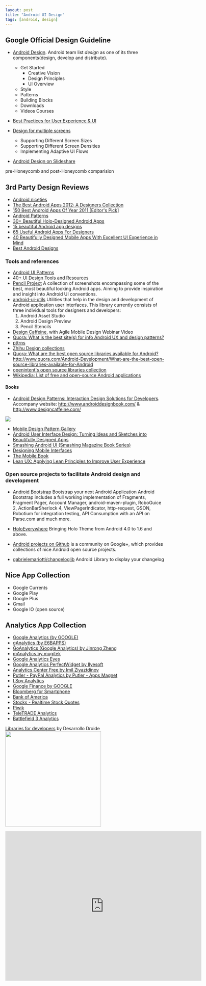 ```yaml
---
layout: post
title: "Android UI Design"
tags: [android, design]
---
```


## Google Official Design Guideline
* [Android Design](http://developer.android.com/design/index.html). 
Android team list *design* as one of its three components(design, develop and distribute). 
	* Get Started
		* Creative Vision
		* Design Principles
		* UI Overview
	* Style
	* Patterns
	* Building Blocks
	* Downloads
	* Videos Courses

* [Best Practices for User Experience & UI](http://developer.android.com/training/best-ux.html)
* [Design for multiple screens](http://developer.android.com/training/multiscreen/index.html)
	* Supporting Different Screen Sizes
	* Supporting Different Screen Densities
	* Implementing Adaptive UI Flows
* [Android Design on Slideshare](http://www.slideshare.net/search/slideshow?searchfrom=header&q=android+design)


pre-Honeycomb and post-Honeycomb comparision



## 3rd Party Design Reviews
* [Android niceties](http://androidniceties.tumblr.com/)
* [The Best Android Apps 2012: A Designers Collection](http://www.slideshare.net/theresaneil/best-android-app-designs)
* [150 Best Android Apps Of Year 2011 [Editor's Pick]](http://www.addictivetips.com/mobile/150-best-android-apps-of-year-2011-editors-pick/)
* [Android Patterns](http://www.androidpatterns.com/)
* [30+ Beautiful Holo-Designed Android Apps](http://android.appstorm.net/roundups/design/30-beautiful-holo-designed-android-apps/)
* [15 beautiful Android app designs](http://www.creativebloq.com/app-design/15-beautiful-android-app-ui-designs-11121271)
* [65 Useful Android Apps For Designers](http://www.hongkiat.com/blog/android-apps-designer/)
* [40 Beautifully Designed Mobile Apps With Excellent UI Experience in Mind](http://www.1stwebdesigner.com/design/mobile-apps-designs/)
* [Best Android Designs](http://www.scoutzie.com/android)


### Tools and references
* [Android UI Patterns](https://play.google.com/store/apps/details?id=com.groidify.uipatterns&hl=en)
* [40+ UI Design Tools and Resources](http://www.noupe.com/design/40-ui-design-tools-and-resources.html)
* [Pencil Project](http://pencil.evolus.vn/en-US/Downloads/Stencils.aspx)
A collection of screenshots encompassing some of the best, most beautiful looking Android apps.
Aiming to provide inspiration and insight into Android UI conventions.
* [android-ui-utils](http://code.google.com/p/android-ui-utils/)
Utilities that help in the design and development of Android application user interfaces. This library currently consists of three individual tools for designers and developers:
    1. Android Asset Studio
    2. Android Design Preview
    3. Pencil Stencils
* [Design Caffeine](http://www.designcaffeine.com/), with Agile Mobile Design Webinar Video
* [Quora: What is the best site(s) for info Android UX and design patterns?](http://www.quora.com/Android-OS/What-is-the-best-site-s-for-info-Android-UX-and-design-patterns)
* [pttrns](http://pttrns.com/)
* [Zhihu Design collections](http://www.zhihu.com/question/19804692)
* [Quora: What are the best open source libraries available for Android?]()http://www.quora.com/Android-Development/What-are-the-best-open-source-libraries-available-for-Android
* [openintent's open source libraries collection](http://www.openintents.org/en/libraries)
* [Wikipedia: List of free and open-source Android applications](http://en.wikipedia.org/wiki/List_of_open_source_Android_applications)


#### Books
* [Android Design Patterns: Interaction Design Solutions for Developers](http://www.amazon.com/Android-Design-Patterns-Interaction-Developers/dp/1118394151). Accompany website: http://www.androiddesignbook.com/ & http://www.designcaffeine.com/
<img src="http://ecx.images-amazon.com/images/I/51KOCskAPrL._BO2,204,203,200_PIsitb-sticker-arrow-click,TopRight,35,-76_AA300_SH20_OU01_.jpg">

* [Mobile Design Pattern Gallery](http://www.amazon.com/Mobile-Design-Pattern-Gallery-Edition/dp/1449336442/ref=pd_sim_b_4)
* [Android User Interface Design: Turning Ideas and Sketches into Beautifully Designed Apps](http://www.amazon.com/Android-User-Interface-Design-Beautifully/dp/0321886739/ref=pd_sim_b_3)
* [Smashing Android UI (Smashing Magazine Book Series)](http://www.amazon.com/Smashing-Android-Magazine-Book-Series/dp/1118387287/ref=pd_sim_b_2)
* [Designing Mobile Interfaces](http://www.amazon.com/Designing-Mobile-Interfaces-Steven-Hoober/dp/1449394639/ref=pd_sim_b_1)
* [The Mobile Book](http://www.the-mobile-book.com/)
* [Lean UX: Applying Lean Principles to Improve User Experience](http://www.amazon.com/Lean-UX-Applying-Principles-Experience/dp/1449311652/ref=pd_sim_b_7)



### Open source projects to facilitate Android design and development
* [Android Bootstrap](http://www.androidbootstrap.com/)
Bootstrap your next Android Application
Android Bootstrap includes a full working implementation of Fragments, Fragment Pager, Account Manager, android-maven-plugin, RoboGuice 2, ActionBarSherlock 4, ViewPagerIndicator, http-request, GSON, Robotium for integration testing, API Consumption with an API on Parse.com and much more.

* [HoloEverywhere](https://github.com/ChristopheVersieux/HoloEverywhere)
Bringing Holo Theme from Android 4.0 to 1.6 and above.

* [Android projects on Github](https://plus.google.com/u/0/communities/100609058582053363304) is a community on Google+, which provides collections of nice Android open source projects. 
* [gabrielemariotti/changeloglib](https://github.com/gabrielemariotti/changeloglib) Android Library to display your changelog



## Nice App Collection
* Google Currents
* Google Play
* Google Plus
* Gmail 
* Google IO (open source)


## Analytics App Collection
* [Google Analytics (by GOOGLE)](https://play.google.com/store/apps/details?id=com.google.android.apps.giant&feature=search_result#?t=W251bGwsMSwyLDEsImNvbS5nb29nbGUuYW5kcm9pZC5hcHBzLmdpYW50Il0.)
* [gAnalytics (by E6BAPPS)](https://play.google.com/store/apps/details?id=com.e6bapps.ganalytics&feature=search_result#?t=W251bGwsMSwyLDEsImNvbS5lNmJhcHBzLmdhbmFseXRpY3MiXQ..)
* [GoAnalytics (Google Analytics) by Jinrong Zheng](https://play.google.com/store/apps/details?id=com.rong.goanalytics2.activity&feature=search_result#?t=W251bGwsMSwyLDEsImNvbS5yb25nLmdvYW5hbHl0aWNzMi5hY3Rpdml0eSJd)
* [mAnalytics by mugitek](https://play.google.com/store/apps/details?id=com.mugitek.analytics&feature=search_result#?t=W251bGwsMSwyLDEsImNvbS5tdWdpdGVrLmFuYWx5dGljcyJd)
* [Google Analytics Eyes](https://play.google.com/store/apps/details?id=com.ilyesoft.ganalyticseyes&feature=search_result#?t=W251bGwsMSwyLDEsImNvbS5pbHllc29mdC5nYW5hbHl0aWNzZXllcyJd)
* [Google Analytics PerfectWidget by Ilyesoft](https://play.google.com/store/apps/details?id=com.ilyesoft.ganalyticspw&feature=search_result#?t=W251bGwsMSwyLDEsImNvbS5pbHllc29mdC5nYW5hbHl0aWNzcHciXQ..)
* [Analytics Center Free by Imil Ziyaztdinov](https://play.google.com/store/apps/details?id=com.imilkaeu.analyticscenterfree&feature=search_result#?t=W251bGwsMSwyLDEsImNvbS5pbWlsa2FldS5hbmFseXRpY3NjZW50ZXJmcmVlIl0.)
* [Putler - PayPal Analytics by Putler - Apps Magnet](https://play.google.com/store/apps/details?id=com.putler.mobile&feature=search_result#?t=W251bGwsMSwyLDEsImNvbS5wdXRsZXIubW9iaWxlIl0.)
* [I Spy Analytics](https://play.google.com/store/apps/details?id=com.ispymarketing.analytics&feature=search_result#?t=W251bGwsMSwyLDEsImNvbS5pc3B5bWFya2V0aW5nLmFuYWx5dGljcyJd)
* [Google Finance by GOOGLE](https://play.google.com/store/apps/details?id=com.google.android.apps.finance&feature=search_result#?t=W251bGwsMSwyLDEsImNvbS5nb29nbGUuYW5kcm9pZC5hcHBzLmZpbmFuY2UiXQ..)
* [Bloomberg for Smartphone](https://play.google.com/store/apps/details?id=com.bloomberg.android&feature=search_result#?t=W251bGwsMSwyLDEsImNvbS5ibG9vbWJlcmcuYW5kcm9pZCJd)
* [Bank of America](https://play.google.com/store/apps/details?id=com.infonow.bofa&feature=search_result#?t=W251bGwsMSwyLDEsImNvbS5pbmZvbm93LmJvZmEiXQ..)
* [Stocks - Realtime Stock Quotes](https://play.google.com/store/apps/details?id=org.dayup.stocks&feature=search_result#?t=W251bGwsMSwyLDEsIm9yZy5kYXl1cC5zdG9ja3MiXQ..)
* [Piwik](https://play.google.com/store/apps/details?id=org.piwik.mobile&feature=search_result#?t=W251bGwsMSwyLDEsIm9yZy5waXdpay5tb2JpbGUiXQ..)
* [TeleTRADE Analytics](https://play.google.com/store/apps/details?id=ru.teletrade.android.app&feature=search_result#?t=W251bGwsMSwyLDEsInJ1LnRlbGV0cmFkZS5hbmRyb2lkLmFwcCJd)
* [Battlefield 3 Analytics](https://play.google.com/store/apps/details?id=com.stub.android.battlefieldanalytics&feature=search_result#?t=W251bGwsMSwyLDEsImNvbS5zdHViLmFuZHJvaWQuYmF0dGxlZmllbGRhbmFseXRpY3MiXQ..)
 

[Libraries for developers](https://play.google.com/store/apps/details?id=com.desarrollodroide.repos) by Desarrollo Droide
<img src="https://lh5.ggpht.com/NCK1E-h9b20F0330WCoGJ2cSX7oBR_bZZi8gm2flRmcXNanQ2JZdwDPfex2i3ybXsno_=w705" height="300px">


<iframe src="http://www.slideshare.net/RachitShukla3/slideshelf" width="615px" height="470px" frameborder="0" marginwidth="0" marginheight="0" scrolling="no" style="border:none;" allowfullscreen webkitallowfullscreen mozallowfullscreen></iframe>





